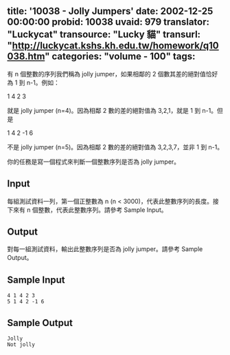 title: '10038 - Jolly Jumpers'
date: 2002-12-25 00:00:00
probid: 10038
uvaid: 979
translator: "Luckycat"
transource: "Lucky 貓"
transurl: "http://luckycat.kshs.kh.edu.tw/homework/q10038.htm"
categories: "volume - 100"
tags:
---

有 n 個整數的序列我們稱為 jolly jumper，如果相鄰的 2 個數其差的絕對值恰好為 1 到 n-1。例如：

1 4 2 3

就是 jolly jumper (n=4)。因為相鄰 2 數的差的絕對值為 3,2,1，就是 1 到 n-1。但是

1 4 2 -1 6 

不是 jolly jumper (n=5)。因為相鄰 2 數的差的絕對值為 3,2,3,7，並非 1 到 n-1。

你的任務是寫一個程式來判斷一個整數序列是否為 jolly jumper。

## Input ##

每組測試資料一列，第一個正整數為 n (n < 3000)，代表此整數序列的長度。接下來有 n 個整數，代表此整數序列。請參考 Sample Input。

## Output ##

對每一組測試資料，輸出此整數序列是否為 jolly jumper。請參考 Sample Output。

## Sample Input ##

	4 1 4 2 3
	5 1 4 2 -1 6

## Sample Output ##

	Jolly
	Not jolly